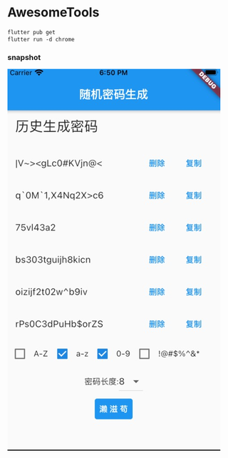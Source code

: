 # AwesomeTools
```
flutter pub get
flutter run -d chrome
```

### snapshot
![image](https://github.com/TonyStark10006/NicePassword-flutter/raw/master/snapshot.png)